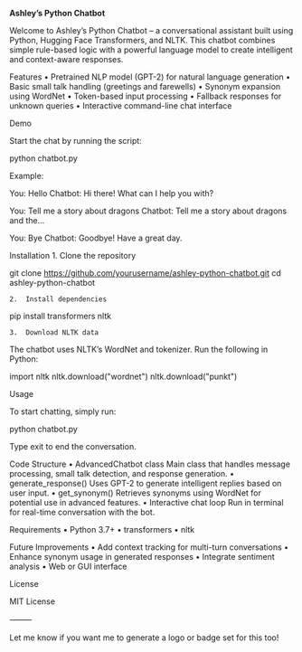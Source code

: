 **Ashley’s Python Chatbot**

Welcome to Ashley’s Python Chatbot – a conversational assistant built using Python, Hugging Face Transformers, and NLTK. This chatbot combines simple rule-based logic with a powerful language model to create intelligent and context-aware responses.

Features
	•	Pretrained NLP model (GPT-2) for natural language generation
	•	Basic small talk handling (greetings and farewells)
	•	Synonym expansion using WordNet
	•	Token-based input processing
	•	Fallback responses for unknown queries
	•	Interactive command-line chat interface

Demo

Start the chat by running the script:

python chatbot.py

Example:

You: Hello
Chatbot: Hi there! What can I help you with?

You: Tell me a story about dragons
Chatbot: Tell me a story about dragons and the...

You: Bye
Chatbot: Goodbye! Have a great day.

Installation
	1.	Clone the repository

git clone https://github.com/yourusername/ashley-python-chatbot.git
cd ashley-python-chatbot

	2.	Install dependencies

pip install transformers nltk

	3.	Download NLTK data
The chatbot uses NLTK’s WordNet and tokenizer. Run the following in Python:

import nltk
nltk.download("wordnet")
nltk.download("punkt")

Usage

To start chatting, simply run:

python chatbot.py

Type exit to end the conversation.

Code Structure
	•	AdvancedChatbot class
Main class that handles message processing, small talk detection, and response generation.
	•	generate_response()
Uses GPT-2 to generate intelligent replies based on user input.
	•	get_synonym()
Retrieves synonyms using WordNet for potential use in advanced features.
	•	Interactive chat loop
Run in terminal for real-time conversation with the bot.

Requirements
	•	Python 3.7+
	•	transformers
	•	nltk

Future Improvements
	•	Add context tracking for multi-turn conversations
	•	Enhance synonym usage in generated responses
	•	Integrate sentiment analysis
	•	Web or GUI interface

License

MIT License

⸻

Let me know if you want me to generate a logo or badge set for this too!
